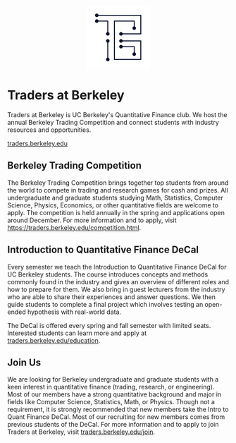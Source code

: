 <p align="center"><a target="_blank" href="https://traders.berkeley.edu/"><img src="/profile/logo_with_background.png" alt="Traders at Berkeley Logo"></a></p>

# Traders at Berkeley
Traders at Berkeley is UC Berkeley's Quantitative Finance club. We host the annual Berkeley Trading Competition and connect students with industry resources and opportunities.

[traders.berkeley.edu](https://traders.berkeley.edu/)

## Berkeley Trading Competition
The Berkeley Trading Competition brings together top students from around the world to compete in trading and research games for cash and prizes. All undergraduate and graduate students studying Math, Statistics, Computer Science, Physics, Economics, or other quantitative fields are welcome to apply. The competition is held annually in the spring and applications open around December. For more information and to apply, visit https://traders.berkeley.edu/competition.html.

## Introduction to Quantitative Finance DeCal
Every semester we teach the Introduction to Quantitative Finance DeCal for UC Berkeley students. The course introduces concepts and methods commonly found in the industry and gives an overview of different roles and how to prepare for them. We also bring in guest lecturers from the industry who are able to share their experiences and answer questions. We then guide students to complete a final project which involves testing an open-ended hypothesis with real-world data.

The DeCal is offered every spring and fall semester with limited seats. Interested students can learn more and apply at [traders.berkeley.edu/education](https://traders.berkeley.edu/education). 

## Join Us
We are looking for Berkeley undergraduate and graduate students with a keen interest in quantitative finance (trading, research, or engineering). Most of our members have a strong quantitative background and major in fields like Computer Science, Statistics, Math, or Physics. Though not a requirement, it is strongly recommended that new members take the Intro to Quant Finance DeCal. Most of our recruiting for new members comes from previous students of the DeCal. For more information and to apply to join Traders at Berkeley, visit [traders.berkeley.edu/join](https://traders.berkeley.edu/join.html).

